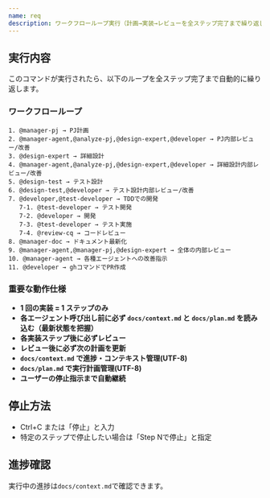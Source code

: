 ```yaml
---
name: req 
description: ワークフローループ実行（計画→実装→レビューを全ステップ完了まで繰り返し）
---
```


## 実行内容
このコマンドが実行されたら、以下のループを全ステップ完了まで自動的に繰り返します。

### ワークフローループ
```
1. @manager-pj → PJ計画 
2. @manager-agent,@analyze-pj,@design-expert,@developer → PJ内部レビュー/改善
3. @design-expert → 詳細設計
4. @manager-agent,@analyze-pj,@design-expert,@developer → 詳細設計内部レビュー/改善
5. @design-test → テスト設計
6. @design-test,@developer → テスト設計内部レビュー/改善
7. @developer,@test-developer → TDDでの開発
   7-1. @test-developer → テスト開発
   7-2. @developer → 開発
   7-3. @test-developer → テスト実施
   7-4. @review-cq → コードレビュー
8. @manager-doc → ドキュメント最新化
9. @manager-agent,@manager-pj,@design-expert → 全体の内部レビュー
10. @manager-agent → 各種エージェントへの改善指示
11. @developer → ghコマンドでPR作成
```

### 重要な動作仕様
- **1 回の実装 = 1 ステップのみ**
- **各エージェント呼び出し前に必ず `docs/context.md` と `docs/plan.md` を読み込む（最新状態を把握）**
- **各実装ステップ後に必ずレビュー**
- **レビュー後に必ず次の計画を更新**
- **`docs/context.md` で進捗・コンテキスト管理(UTF-8)**
- **`docs/plan.md` で実行計画管理(UTF-8)**
- **ユーザーの停止指示まで自動継続**


## 停止方法
- Ctrl+C または「停止」と入力
- 特定のステップで停止したい場合は「Step Nで停止」と指定

## 進捗確認
実行中の進捗は`docs/context.md`で確認できます。